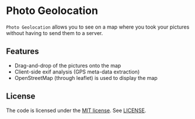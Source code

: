 # Photo Geolocation
`Photo Geolocation` allows you to see on a map where you took your pictures without having to send them to a server.

## Features
* Drag-and-drop of the pictures onto the map
* Client-side exif analysis (GPS meta-data extraction)
* OpenStreetMap (through leaflet) is used to display the map

## License
The code is licensed under the [MIT license](http://choosealicense.com/licenses/mit/). See [LICENSE](LICENSE).
